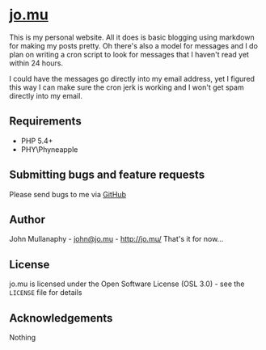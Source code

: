 [jo.mu](http://jo.mu/)
================================================================================

This is my personal website. All it does is basic blogging using markdown for
making my posts pretty. Oh there's also a model for messages and I do plan on
writing a cron script to look for messages that I haven't read yet within 24
hours.

I could have the messages go directly into my email address, yet I figured this
way I can make sure the cron jerk is working and I won't get spam directly into
my email.

Requirements
------------

- PHP 5.4+
- PHY\Phyneapple

Submitting bugs and feature requests
------------------------------------

Please send bugs to me via
[GitHub](https://github.com/mullanaphy/jo.mu/issues)

Author
------

John Mullanaphy - <john@jo.mu> - <http://jo.mu/>
That's it for now...

License
-------

jo.mu is licensed under the Open Software License (OSL 3.0) -
see the `LICENSE` file for details

Acknowledgements
----------------

Nothing